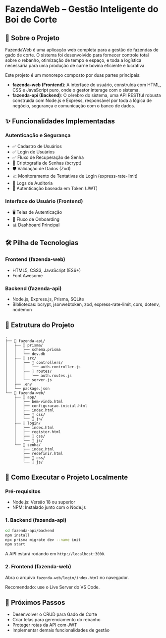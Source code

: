 # FazendaWeb – Gestão Inteligente do Boi de Corte

## 📖 Sobre o Projeto
FazendaWeb é uma aplicação web completa para a gestão de fazendas de gado de corte. O sistema foi desenvolvido para fornecer controle total sobre o rebanho, otimização de tempo e espaço, e toda a logística necessária para uma produção de carne bovina eficiente e lucrativa.

Este projeto é um monorepo composto por duas partes principais:

- **fazenda-web (Frontend)**: A interface do usuário, construída com HTML, CSS e JavaScript puro, onde o gestor interage com o sistema.
- **fazenda-api (Backend)**: O cérebro do sistema, uma API RESTful robusta construída com Node.js e Express, responsável por toda a lógica de negócio, segurança e comunicação com o banco de dados.

## ✨ Funcionalidades Implementadas

### Autenticação e Segurança
- ✅ Cadastro de Usuários
- ✅ Login de Usuários
- ✅ Fluxo de Recuperação de Senha
- 🔐 Criptografia de Senhas (bcrypt)
- 🛡️ Validação de Dados (Zod)
- 📈 Monitoramento de Tentativas de Login (express-rate-limit)
- 🔎 Logs de Auditoria
- 🔑 Autenticação baseada em Token (JWT)

### Interface do Usuário (Frontend)
- 🖥️ Telas de Autenticação
- 🚀 Fluxo de Onboarding
- 📊 Dashboard Principal

## 🛠️ Pilha de Tecnologias

### Frontend (fazenda-web)
- HTML5, CSS3, JavaScript (ES6+)
- Font Awesome

### Backend (fazenda-api)
- Node.js, Express.js, Prisma, SQLite
- Bibliotecas: bcrypt, jsonwebtoken, zod, express-rate-limit, cors, dotenv, nodemon

## 📁 Estrutura do Projeto

```
.
├── 📂 fazenda-api/
│   ├── 📂 prisma/
│   │   ├── schema.prisma
│   │   └── dev.db
│   ├── 📂 src/
│   │   ├── 📂 controllers/
│   │   │   └── auth.controller.js
│   │   ├── 📂 routes/
│   │   │   └── auth.routes.js
│   │   └── server.js
│   ├── .env
│   └── package.json
└── 📂 fazenda-web/
    ├── 📂 app/
    │   ├── bem-vindo.html
    │   ├── configuracao-inicial.html
    │   ├── index.html
    │   ├── 📂 css/
    │   └── 📂 js/
    ├── 📂 login/
    │   ├── index.html
    │   ├── register.html
    │   ├── 📂 css/
    │   └── 📂 js/
    └── 📂 senha/
        ├── index.html
        ├── redefinir.html
        ├── 📂 css/
        └── 📂 js/
```

## 🚀 Como Executar o Projeto Localmente

### Pré-requisitos
- Node.js: Versão 18 ou superior
- NPM: Instalado junto com o Node.js

### 1. Backend (fazenda-api)
```bash
cd fazenda-api/backend
npm install
npx prisma migrate dev --name init
npm start
```
A API estará rodando em `http://localhost:3000`.

### 2. Frontend (fazenda-web)
Abra o arquivo `fazenda-web/login/index.html` no navegador.

Recomendado: use o Live Server do VS Code.

## 🔮 Próximos Passos
- Desenvolver o CRUD para Gado de Corte
- Criar telas para gerenciamento do rebanho
- Proteger rotas da API com JWT
- Implementar demais funcionalidades de gestão